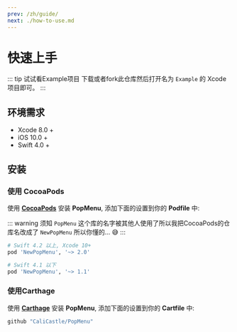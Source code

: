 ```yaml
---
prev: /zh/guide/
next: ./how-to-use.md
---
```


# 快速上手

::: tip 试试看Example项目
下载或者fork此仓库然后打开名为 `Example` 的 Xcode 项目即可。
:::

## 环境需求

- Xcode 8.0 +
- iOS 10.0 +
- Swift 4.0 +

## 安装

### 使用 CocoaPods

使用 [**CocoaPods**](https://cocoapods.org) 安装 **PopMenu**, 添加下面的设置到你的 **Podfile** 中:

::: warning 须知
 `PopMenu` 这个库的名字被其他人使用了所以我把CocoaPods的仓库名改成了 `NewPopMenu` 所以你懂的... :sweat_smile:
:::

```ruby
# Swift 4.2 以上, Xcode 10+
pod 'NewPopMenu', '~> 2.0'

# Swift 4.1 以下
pod 'NewPopMenu', '~> 1.1'
```

### 使用Carthage

使用 [**Carthage**](https://github.com/Carthage/Carthage) 安装 **PopMenu**, 添加下面的设置到你的 **Cartfile** 中:

```ruby
github "CaliCastle/PopMenu"
```
